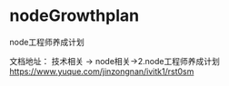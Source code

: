 # nodeGrowthplan
node工程师养成计划

文档地址：
技术相关 -> node相关->2.node工程师养成计划
https://www.yuque.com/jinzongnan/ivitk1/rst0sm

